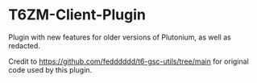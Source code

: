 # T6ZM-Client-Plugin
Plugin with new features for older versions of Plutonium, as well as redacted.

Credit to https://github.com/fedddddd/t6-gsc-utils/tree/main for original code used by this plugin.